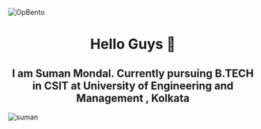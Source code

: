

![OpBento](https://firebasestorage.googleapis.com/v0/b/smartkaksha-fe32c.appspot.com/o/opbento%2Fsuman-38c7da.png?alt=media)

<p><h1 align="center" style="text-decoration: none; cursor: none;">Hello Guys 👋<br/></h1>
<h2 align="center">I am Suman Mondal. Currently pursuing B.TECH in CSIT at University of Engineering and Management , Kolkata</h2></p>



<p><img align="center" src="https://github-readme-streak-stats.herokuapp.com/?user=suman-3&theme=dark" alt="suman" /></p>
